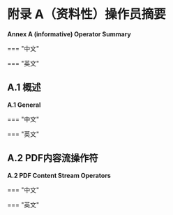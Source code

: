 # 附录 A（资料性）操作员摘要

**Annex A (informative) Operator Summary**

=== "中文"

=== "英文"


## A.1 概述

**A.1 General**

=== "中文"

=== "英文"


## A.2 PDF内容流操作符

**A.2 PDF Content Stream Operators**

=== "中文"

=== "英文"


